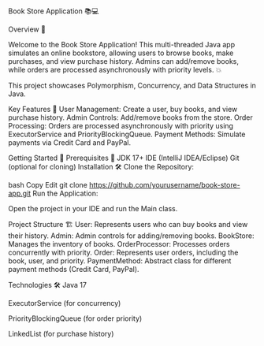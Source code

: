 Book Store Application 📚💻

Overview 🚀

Welcome to the Book Store Application! This multi-threaded Java app simulates an online bookstore, allowing users to browse books, make purchases, and view purchase history. Admins can add/remove books, while orders are processed asynchronously with priority levels. 💥

This project showcases Polymorphism, Concurrency, and Data Structures in Java.

Key Features 🌟
User Management: Create a user, buy books, and view purchase history.
Admin Controls: Add/remove books from the store.
Order Processing: Orders are processed asynchronously with priority using ExecutorService and PriorityBlockingQueue.
Payment Methods: Simulate payments via Credit Card and PayPal.


Getting Started 🚀
Prerequisites 🔧
JDK 17+
IDE (IntelliJ IDEA/Eclipse)
Git (optional for cloning)
Installation 🛠️
Clone the Repository:

bash
Copy
Edit
git clone https://github.com/yourusername/book-store-app.git
Run the Application:

Open the project in your IDE and run the Main class.


Project Structure 🏗️
User: Represents users who can buy books and view their history.
Admin: Admin controls for adding/removing books.
BookStore: Manages the inventory of books.
OrderProcessor: Processes orders concurrently with priority.
Order: Represents user orders, including the book, user, and priority.
PaymentMethod: Abstract class for different payment methods (Credit Card, PayPal).


Technologies 🛠️
Java 17

ExecutorService (for concurrency)

PriorityBlockingQueue (for order priority)

LinkedList (for purchase history)


